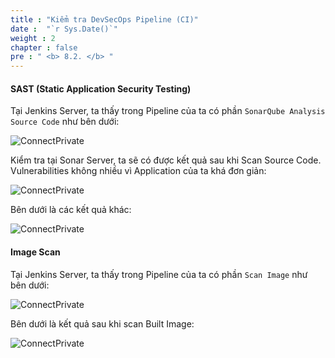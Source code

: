 ```yaml
---
title : "Kiểm tra DevSecOps Pipeline (CI)"
date :  "`r Sys.Date()`" 
weight : 2 
chapter : false
pre : " <b> 8.2. </b> "
---
```


#### SAST (Static Application Security Testing)

Tại Jenkins Server, ta thấy trong Pipeline của ta có phần `SonarQube Analysis Source Code` như bên dưới:

![ConnectPrivate](/images/8-cicd-test/8.2-ci-sec/CI_Pipeline_Sec0.png)

Kiểm tra tại Sonar Server, ta sẽ có được kết quả sau khi Scan Source Code. Vulnerabilities không nhiều vì Application của ta khá đơn giản:

![ConnectPrivate](/images/8-cicd-test/8.2-ci-sec/CI_Pipeline_Sec1.png)

Bên dưới là các kết quả khác:

![ConnectPrivate](/images/8-cicd-test/8.2-ci-sec/CI_Pipeline_Sec2.png)

#### Image Scan

Tại Jenkins Server, ta thấy trong Pipeline của ta có phần `Scan Image` như bên dưới:

![ConnectPrivate](/images/8-cicd-test/8.2-ci-sec/CI_Pipeline_Sec3.png)

Bên dưới là kết quả sau khi scan Built Image:

![ConnectPrivate](/images/8-cicd-test/8.2-ci-sec/CI_Pipeline_Sec4.png)

